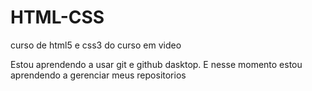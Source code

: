 # HTML-CSS
 curso de html5 e css3 do curso em video

 Estou aprendendo a usar git e github dasktop. E nesse momento estou aprendendo a gerenciar meus repositorios
